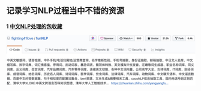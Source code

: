 ## 记录学习NLP过程当中不错的资源

**1 [中文NLP处理的包收藏](https://github.com/fighting41love/funNLP)**

<img src="./img/fun-nlp.jpg" style="zoom:60%;" />








